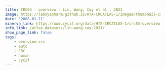 ```yaml
---
title: CRC03 - overview - Lin, Wang, Coy et al., 2021
image: https://labsyspharm.github.io/HTA-CRCATLAS-1/images/thumbnail-crc03-overview.jpg
date: '2008-01-11'
minerva_link: https://www.cycif.org/data/HTA-CRCATLAS-1/crc03-overview
info_link: /atlas-datasets/lin-wang-coy-2021/
show_page_link: false
tags:
    - overview-crc
    - auto
    - CRC
    - human
    - cycif
---
```

